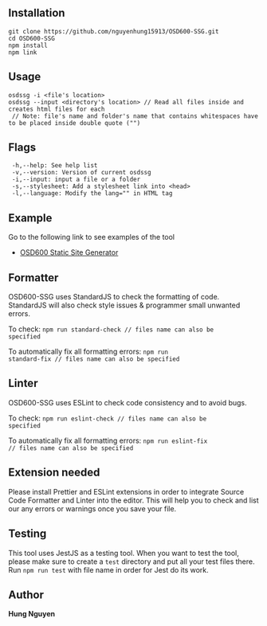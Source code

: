 ## Installation

```
git clone https://github.com/nguyenhung15913/OSD600-SSG.git
cd OSD600-SSG
npm install
npm link
```

## Usage

```
osdssg -i <file's location>
osdssg --input <directory's location> // Read all files inside and creates html files for each
 // Note: file's name and folder's name that contains whitespaces have to be placed inside double quote ("")
```

## Flags

```
 -h,--help: See help list
 -v,--version: Version of current osdssg
 -i,--input: input a file or a folder
 -s,--stylesheet: Add a stylesheet link into <head>
 -l,--language: Modify the lang="" in HTML tag
```

## Example

Go to the following link to see examples of the tool

- [OSD600 Static Site Generator](https://dev.to/nguyenhung15913/osd600-static-site-generator-release-0-1-5a5d)

## Formatter

OSD600-SSG uses StandardJS to check the formatting of code. StandardJS will also check style issues & programmer small unwanted errors.

To check:
<code>npm run standard-check // files name can also be specified</code>

To automatically fix all formatting errors:
<code>npm run standard-fix // files name can also be specified</code>

## Linter

OSD600-SSG uses ESLint to check code consistency and to avoid bugs.

To check:
<code>npm run eslint-check // files name can also be specified</code>

To automatically fix all formatting errors:
<code>npm run eslint-fix // files name can also be specified</code>

## Extension needed

Please install Prettier and ESLint extensions in order to integrate Source Code Formatter and Linter into the editor. This will help you to check and list our any errors or warnings once you save your file.

## Testing

This tool uses JestJS as a testing tool. When you want to test the tool, please make sure to create a <code>test</code> directory and put all your test files there. Run <code>npm run test</code> with file name in order for Jest do its work.

## Author

**Hung Nguyen**
